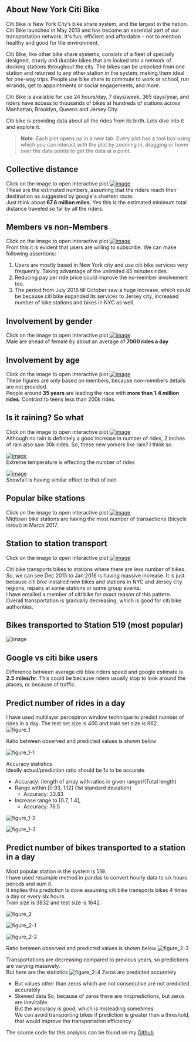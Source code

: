 
## About New York Citi Bike
Citi Bike is New York City’s bike share system, and the largest in the nation. Citi Bike launched in May 2013 and has become an essential part of our transportation network. It's fun, efficient and affordable – not to mention healthy and good for the environment.<br>

Citi Bike, like other bike share systems, consists of a fleet of specially designed, sturdy and durable bikes that are locked into a network of docking stations throughout the city. The bikes can be unlocked from one station and returned to any other station in the system, making them ideal for one-way trips. People use bike share to commute to work or school, run errands, get to appointments or social engagements, and more.<br>

Citi Bike is available for use 24 hours/day, 7 days/week, 365 days/year, and riders have access to thousands of bikes at hundreds of stations across Manhattan, Brooklyn, Queens and Jersey City.<br>

Citi bike is providing data about all the rides from its birth. Lets dive into it and explore it.

> __Note:__ Each plot opens up in a new tab. Every plot has a tool box using which you can interact with the plot by zooming in, dragging or hover over the data points to get the data at a point.

## Collective distance
Click on the image to open interactive plot
[![image](https://user-images.githubusercontent.com/30205620/29245013-47f16d66-7f99-11e7-8727-612a112a030d.png)](https://htmlpreview.github.io/?https://github.com/naveenrc/naveenrc.github.io/blob/master/citibikenyc/total_distance.html)<br>
These are the estimated numbers, assuming that the riders reach their destination as suggested by google`s shortest route.<br>
Just think about __67.6 million miles__, Yes this is the estimated minimum total distance traveled so far by all the riders.<br>

## Members vs non-Members
Click on the image to open interactive plot
[![image](https://user-images.githubusercontent.com/30205620/29245022-6e178a5c-7f99-11e7-9ec3-18170e067747.png)](https://htmlpreview.github.io/?https://github.com/naveenrc/naveenrc.github.io/blob/master/citibikenyc/user_plot.html)<br>
From this it is evident that users are willing to subscribe. We can make following assertions:<br>
1. Users are mostly based in New York city and use citi bike services very frequently. Taking advantage of the unlimited 45 minutes rides.
2. Reducing pay per ride price could improve the no-member involvement too.
3. The period from July 2016 till October saw a huge increase, which could be because citi bike expanded its services to Jersey city, increased number of bike stations and bikes in NYC as well.

## Involvement by gender
Click on the image to open interactive plot
[![image](https://user-images.githubusercontent.com/30205620/29245025-8ea8a422-7f99-11e7-8ea6-298aa5f99d46.png)](https://htmlpreview.github.io/?https://github.com/naveenrc/naveenrc.github.io/blob/master/citibikenyc/gender_plot.html)<br>
Male are ahead of female by about an average of __7000 rides a day__

## Involvement by age
Click on the image to open interactive plot
[![image](https://user-images.githubusercontent.com/30205620/29245039-f2bfb78e-7f99-11e7-9ba6-af51bcbda522.png)](https://htmlpreview.github.io/?https://github.com/naveenrc/naveenrc.github.io/blob/master/citibikenyc/age_plot.html)<br>
These figures are only based on members, because non-members details are not provided.<br>
People around __35 years__ are leading the race with __more than 1.4 million rides__. Contrast to teens less than 200k rides.

## Is it raining? So what
Click on the image to open interactive plot
[![image](https://user-images.githubusercontent.com/30205620/29245047-20cfc43e-7f9a-11e7-9339-d9aa48240cba.png)](https://htmlpreview.github.io/?https://github.com/naveenrc/naveenrc.github.io/blob/master/citibikenyc/weather_rides.html)<br>
Although no rain is definitely a good increase in number of rides, 2 inches of rain also saw 30k rides. So, these new yorkers like rain? I think so.<br>

[![image](https://user-images.githubusercontent.com/30205620/29245059-66fed396-7f9a-11e7-9e3b-30b04c37b40a.png)](https://htmlpreview.github.io/?https://github.com/naveenrc/naveenrc.github.io/blob/master/citibikenyc/weather_rides.html)<br>
Extreme temperature is effecting the number of rides<br>

[![image](https://user-images.githubusercontent.com/30205620/29245053-3b772db8-7f9a-11e7-8ff1-e117f0045309.png)](https://htmlpreview.github.io/?https://github.com/naveenrc/naveenrc.github.io/blob/master/citibikenyc/weather_rides.html)<br>
Snowfall is having similar effect to that of rain.

## Popular bike stations
Click on the image to open interactive plot
[![image](https://user-images.githubusercontent.com/30205620/29245066-9a20eaac-7f9a-11e7-910f-0f236be5d7d2.png)](https://htmlpreview.github.io/?https://github.com/naveenrc/naveenrc.github.io/blob/master/citibikenyc/plot_popular.html)<br>
Midtown bike stations are having the most number of transactions (bicycle in/out) in March 2017.<br>

## Station to station transport
Click on the image to open interactive plot
[![image](https://user-images.githubusercontent.com/30205620/29245070-c341ed5a-7f9a-11e7-9a13-dc44ccdafb9b.png)](https://htmlpreview.github.io/?https://github.com/naveenrc/naveenrc.github.io/blob/master/citibikenyc/transport_plot.html)<br>

Citi bike transports bikes to stations where there are less number of bikes. So, we can see Dec 2015 to Jan 2016 is having massive increase. It is just because citi bike installed new bikes and stations in NYC and Jersey city regions, repairs at some stations or some group events.<br>
I have emailed a member of citi bike for exact reason of this pattern.<br>
Overall transportation is gradually decreasing, which is good for citi bike authorities.

## Bikes transported to Station 519 (most popular)
![image](https://user-images.githubusercontent.com/30205620/29431067-a91a01f6-8364-11e7-9982-91f9f1cb4557.png)

## Google vs citi bike users
Difference between average citi bike riders speed and google estimate is __2.5 miles/hr__. This could be because riders usually stop to look around the places, or because of traffic.

## Predict number of rides in a day
I have used multilayer perceptron window technique to predict number of rides in a day. The test set size is 400 and train set size is 962.<br>
![figure_1](https://user-images.githubusercontent.com/30205620/29490314-8ede1a40-8506-11e7-993c-13ef4242e502.png)

Ratio between observed and predicted values is shown below

![figure_1-1](https://user-images.githubusercontent.com/30205620/29490312-8edd6b68-8506-11e7-817d-4a72fae177e6.png)

Accuracy statistics<br>
Ideally actual/prediction ratio should be 1s to be accurate
+ Accuracy: (length of array with ratios in given range)/(Total length)
+ Range within [0.93, 1.12] (1st standard deviation)
	+ Accuracy: 33.83
+ Increase range to [0.7, 1.4], 
	+ Accuracy: 76.5

![figure_1-2](https://user-images.githubusercontent.com/30205620/29490315-8ede249a-8506-11e7-8b96-b31b042957f2.png)

![figure_1-3](https://user-images.githubusercontent.com/30205620/29490320-8ee7ee26-8506-11e7-86ed-918c7f43bc69.png)

## Predict number of bikes transported to a station in a day
Most popular station in the system is 519. <br>
I have used resample method in pandas to convert hourly data to six hours periods and sum it.<br>
It implies this prediction is done assuming citi bike transports bikes 4 times a day or every six hours.<br>
Train size is 3832 and test size is 1642.<br>

![figure_2](https://user-images.githubusercontent.com/30205620/29490319-8ee688f6-8506-11e7-9598-96c9b178be9e.png)

![figure_2-1](https://user-images.githubusercontent.com/30205620/29490318-8ee5833e-8506-11e7-9538-cecdcbb43308.png)

![figure_2-2](https://user-images.githubusercontent.com/30205620/29490316-8ede5262-8506-11e7-8cfc-6479ca18c274.png)

Ratio between observed and predicted values is shown below
![figure_2-3](https://user-images.githubusercontent.com/30205620/29490313-8eddbed8-8506-11e7-8467-cb3e0bb1159c.png)

Transportations are decreasing compared to previous years, so predictions are varying massively.<br>
But here are the statistics
![figure_2-4](https://user-images.githubusercontent.com/30205620/29490317-8edef262-8506-11e7-8a14-3315a5329a5b.png)
Zeros are predicted accurately
+ But values other than zeros which are not consecutive are not
predicted accurately
+ Skewed data
So, because of zeros there are mispredictions, but zeros are inevitable.<br>
But the accuracy is good, which is misleading sometimes.<br>
We can avoid transporting bikes if prediction is greater than a threshold, that would improve the transportation efficiency.

The source code for this analysis can be found on my [Github](https://github.com/naveenrc/new_york_citibikes)
